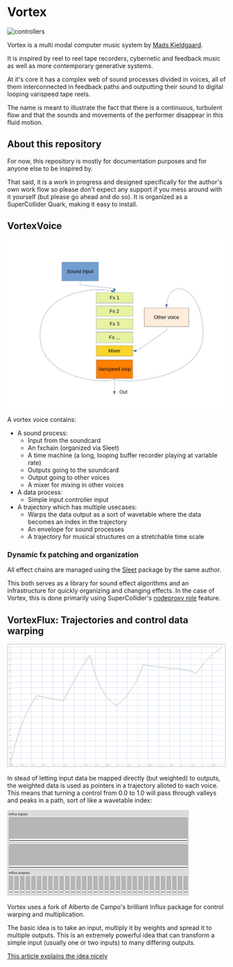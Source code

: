 # Vortex
![controllers](documentation/vortex_controllers.JPG)

Vortex is a multi modal computer music system by [Mads Kjeldgaard](https://madskjeldgaard.dk).

It is inspired by reel to reel tape recorders, cybernetic and feedback music as well as more contemporary generative systems.

At it's core it has a complex web of sound processes divided in voices, all of them interconnected in feedback paths and outputting their sound to digital looping varispeed tape reels.

The name is meant to illustrate the fact that there is a continuous, turbulent flow and that the sounds and movements of the performer disappear in this fluid motion.

## About this repository

For now, this repository is mostly for documentation purposes and for anyone else to be inspired by.

That said, it is a work in progress and designed specifically for the author's own work flow so please don't expect any support if you mess around with it yourself (but please go ahead and do so). It is organized as a SuperCollider Quark, making it easy to install. 

## VortexVoice
![vortex](documentation/vortex_voice.jpg)

A vortex voice contains:
- A sound process:
	- Input from the soundcard
	- An fxchain (organized via Sleet)
	- A time machine (a long, looping buffer recorder playing at variable rate)
	- Outputs going to the soundcard
	- Output going to other voices
	- A mixer for mixing in other voices
- A data process:
	- Simple input controller input
- A trajectory which has multiple usecases:
	- Warps the data output as a sort of wavetable where the data becomes an index in the trajectory
	- An envelope for sound processes
	- A trajectory for musical structures on a stretchable time scale 

### Dynamic fx patching and organization
All effect chains are managed using the [Sleet](https://github.com/madskjeldgaard/sleet) package by the same author.

This both serves as a library for sound effect algorithms and an infrastructure for quickly organizing and changing effects. 
In the case of Vortex, this is done primarily using SuperCollider's [nodeproxy role](http://doc.sccode.org/Reference/NodeProxy_roles.html) feature.

## VortexFlux: Trajectories and control data warping
![trajectory](documentation/trajectory.png)

In stead of letting input data be mapped directly (but weighted) to outputs, the weighted data is used as pointers in a trajectory alloted to each voice. This means that turning a control from 0.0 to 1.0 will pass through valleys and peaks in a path, sort of like a wavetable index:

![vortexflux](documentation/vortexflux2.gif)

Vortex uses a fork of Alberto de Campo's brilliant Influx package for control warping and multiplication. 

The basic idea is to take an input, multiply it by weights and spread it to multiple outputs. This is an extremely powerful idea that can transform a simple input (usually one or two inputs) to many differing outputs.

[This article explains the idea nicely](https://www.3dmin.org/research/open-development-and-design/influx/)
